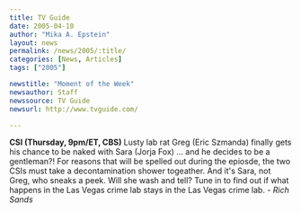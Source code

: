 ```yaml
---
title: TV Guide
date: 2005-04-10
author: "Mika A. Epstein"
layout: news
permalink: /news/2005/:title/
categories: [News, Articles]
tags: ["2005"]

newstitle: "Moment of the Week"
newsauthor: Staff
newssource: TV Guide
newsurl: http://www.tvguide.com/

---
```

**CSI (Thursday, 9pm/ET, CBS)** Lusty lab rat Greg (Eric Szmanda) finally gets his chance to be naked with Sara (Jorja Fox) ... and he decides to be a gentleman?! For reasons that will be spelled out during the epiosde, the two CSIs must take a decontamination shower togeather. And it's Sara, not Greg, who sneaks a peek. Will she wash and tell? Tune in to find out if what happens in the Las Vegas crime lab stays in the Las Vegas crime lab. *- Rich Sands*

